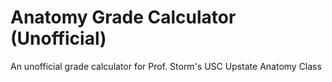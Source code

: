 Anatomy Grade Calculator (Unofficial)
============

An unofficial grade calculator for Prof. Storm's USC Upstate Anatomy Class
